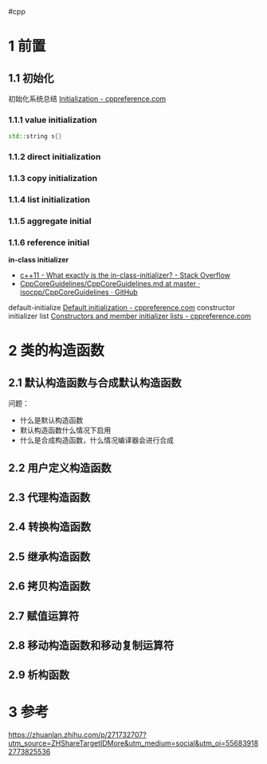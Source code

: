 #cpp

# 1 前置

## 1.1 初始化
初始化系统总结
[Initialization - cppreference.com](https://en.cppreference.com/w/cpp/language/initialization)
### 1.1.1 value initialization
```cpp
std::string s{}
```

### 1.1.2 direct initialization
### 1.1.3 copy initialization
### 1.1.4 list initialization
### 1.1.5 aggregate initial
### 1.1.6 reference initial

**in-class initializer**
- [c++11 - What exactly is the in-class-initializer? - Stack Overflow](https://stackoverflow.com/questions/53100271/what-exactly-is-the-in-class-initializer)
- [CppCoreGuidelines/CppCoreGuidelines.md at master · isocpp/CppCoreGuidelines · GitHub](https://github.com/isocpp/CppCoreGuidelines/blob/master/CppCoreGuidelines.md#c48-prefer-in-class-initializers-to-member-initializers-in-constructors-for-constant-initializers)

default-initialize 
[Default initialization - cppreference.com](https://en.cppreference.com/w/cpp/language/default_initialization)
constructor initializer list
[Constructors and member initializer lists - cppreference.com](https://en.cppreference.com/w/cpp/language/constructor)

# 2 类的构造函数

## 2.1 默认构造函数与合成默认构造函数
问题：
- 什么是默认构造函数
- 默认构造函数什么情况下启用
- 什么是合成构造函数，什么情况编译器会进行合成
## 2.2 用户定义构造函数
## 2.3 代理构造函数
## 2.4 转换构造函数
## 2.5 继承构造函数
## 2.6 拷贝构造函数
## 2.7 赋值运算符
## 2.8 移动构造函数和移动复制运算符
## 2.9 析构函数


# 3 参考
https://zhuanlan.zhihu.com/p/271732707?utm_source=ZHShareTargetIDMore&utm_medium=social&utm_oi=556839182773825536